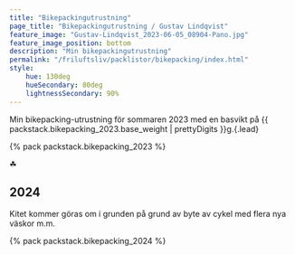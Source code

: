 ```yaml
---
title: "Bikepackingutrustning"
page_title: "Bikepackingutrustning / Gustav Lindqvist"
feature_image: "Gustav-Lindqvist_2023-06-05_08904-Pano.jpg"
feature_image_position: bottom
description: "Min bikepackingutrustning"
permalink: "/friluftsliv/packlistor/bikepacking/index.html"
style:
    hue: 130deg
    hueSecondary: 80deg
    lightnessSecondary: 90%
---
```


Min bikepacking-utrustning för sommaren 2023 med en basvikt på {{ packstack.bikepacking_2023.base_weight | prettyDigits }}g.{.lead}
 
{% pack packstack.bikepacking_2023 %}

<p class="fleuron" aria-hidden="true">☘</p>

## 2024

Kitet kommer göras om i grunden på grund av byte av cykel med flera nya väskor m.m.

{% pack packstack.bikepacking_2024 %}